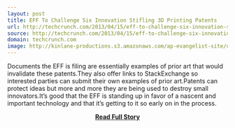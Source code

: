 ```yaml
---
layout: post
title: EFF To Challenge Six Innovation Stifling 3D Printing Patents
url: http://techcrunch.com/2013/04/15/eff-to-challenge-six-innovation-stifling-3d-printing-patents/
source: http://techcrunch.com/2013/04/15/eff-to-challenge-six-innovation-stifling-3d-printing-patents/
domain: techcrunch.com
image: http://kinlane-productions.s3.amazonaws.com/ap-evangelist-site/curated/screenshots/7505_techcrunch_com.png
---
```


<p>Documents the EFF is filing are essentially examples of prior art that would invalidate these patents.They also offer links to StackExchange so interested parties can submit their own examples of prior art.Patents can protect ideas but more and more they are being used to destroy small innovators.It’s good that the EFF is standing up in favor of a nascent and important technology and that it’s getting to it so early on in the process.</p>
<center><p><a href="http://techcrunch.com/2013/04/15/eff-to-challenge-six-innovation-stifling-3d-printing-patents/" style='padding:25px; font-sze:18px; font-weight: bold;'>Read Full Story</a></p></center>
